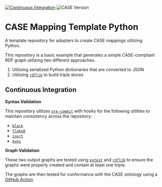 [![Continuous Integration](https://github.com/casework/CASE-Mapping-Template-Python/actions/workflows/cicd.yml/badge.svg)](https://github.com/casework/CASE-Mapping-Template-Python/actions/workflows/cicd.yml)
![CASE Version](https://img.shields.io/badge/CASE%20Version-1.1.0-green)

# CASE Mapping Template Python
A template repository for adopters to create CASE mappings utilizing Python.

This repository is a basic example that generates a simple CASE-compliant RDF graph utilizing two different approaches.
1. Utilizing serialized Python dictionaries that are converted to JSON
2. Utilizing [`rdflib`](https://rdflib.readthedocs.io/en/stable/index.html) to build triple stores


## Continuous Integration

**Syntax Validation**

This repository utilizes [`pre-commit`](https://pre-commit.com/) with hooks for the following utilities to maintain consistency across the repository:
- [`black`](https://github.com/psf/black)
- [`flake8`](https://github.com/pycqa/flake8)
- [`isort`](https://github.com/pycqa/isort)
- [`mypy`](https://github.com/pre-commit/mirrors-mypy)

**Graph Validation**

These two output graphs are tested using [`pytest`](https://docs.pytest.org/en/7.1.x/) and [`rdflib`](https://rdflib.readthedocs.io/en/stable/index.html) to ensure the graphs were properly created and contain at least one triple.

The graphs are then tested for conformance with the CASE ontology using a [GitHub Action](https://github.com/kchason/case-validation-action).
